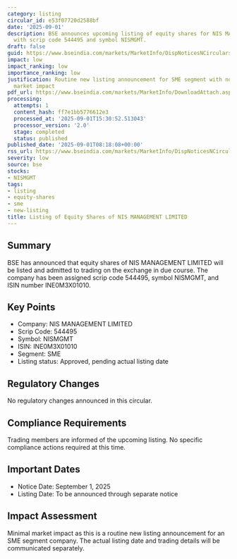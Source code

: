```yaml
---
category: listing
circular_id: e53f07720d2588bf
date: '2025-09-01'
description: BSE announces upcoming listing of equity shares for NIS MANAGEMENT LIMITED
  with scrip code 544495 and symbol NISMGMT.
draft: false
guid: https://www.bseindia.com/markets/MarketInfo/DispNoticesNCirculars.aspx?Noticeid={4838208F-570D-4128-84D9-67024C982DC5}&noticeno=20250901-12&dt=09/01/2025&icount=12&totcount=47&flag=0
impact: low
impact_ranking: low
importance_ranking: low
justification: Routine new listing announcement for SME segment with no immediate
  market impact
pdf_url: https://www.bseindia.com/markets/MarketInfo/DownloadAttach.aspx?id=20250901-12&attachedId=
processing:
  attempts: 1
  content_hash: ff7e1bb5776612e3
  processed_at: '2025-09-01T15:30:52.513043'
  processor_version: '2.0'
  stage: completed
  status: published
published_date: '2025-09-01T08:18:08+00:00'
rss_url: https://www.bseindia.com/markets/MarketInfo/DispNoticesNCirculars.aspx?Noticeid={4838208F-570D-4128-84D9-67024C982DC5}&noticeno=20250901-12&dt=09/01/2025&icount=12&totcount=47&flag=0
severity: low
source: bse
stocks:
- NISMGMT
tags:
- listing
- equity-shares
- sme
- new-listing
title: Listing of Equity Shares of NIS MANAGEMENT LIMITED
---
```


## Summary

BSE has announced that equity shares of NIS MANAGEMENT LIMITED will be listed and admitted to trading on the exchange in due course. The company has been assigned scrip code 544495, symbol NISMGMT, and ISIN number INE0M3X01010.

## Key Points

- Company: NIS MANAGEMENT LIMITED
- Scrip Code: 544495
- Symbol: NISMGMT
- ISIN: INE0M3X01010
- Segment: SME
- Listing status: Approved, pending actual listing date

## Regulatory Changes

No regulatory changes announced in this circular.

## Compliance Requirements

Trading members are informed of the upcoming listing. No specific compliance actions required at this time.

## Important Dates

- Notice Date: September 1, 2025
- Listing Date: To be announced through separate notice

## Impact Assessment

Minimal market impact as this is a routine new listing announcement for an SME segment company. The actual listing date and trading details will be communicated separately.